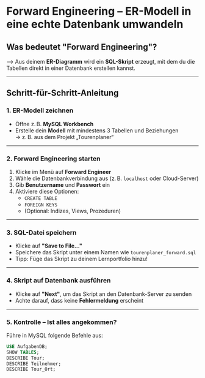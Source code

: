 # Forward Engineering – ER-Modell in eine echte Datenbank umwandeln

## Was bedeutet "Forward Engineering"?

--> Aus deinem **ER-Diagramm** wird ein **SQL-Skript** erzeugt, mit dem du die Tabellen direkt in einer Datenbank erstellen kannst.

---

## Schritt-für-Schritt-Anleitung

### 1. ER-Modell zeichnen
- Öffne z. B. **MySQL Workbench**
- Erstelle dein **Modell** mit mindestens 3 Tabellen und Beziehungen  
  → z. B. aus dem Projekt „Tourenplaner“

---

### 2. Forward Engineering starten

1. Klicke im Menü auf **Forward Engineer**
2. Wähle die Datenbankverbindung aus (z. B. `localhost` oder Cloud-Server)
3. Gib **Benutzername** und **Passwort** ein
4. Aktiviere diese Optionen:
   - `CREATE TABLE`
   - `FOREIGN KEYS`
   - (Optional: Indizes, Views, Prozeduren)

---

### 3. SQL-Datei speichern

- Klicke auf **"Save to File…"**
- Speichere das Skript unter einem Namen wie `tourenplaner_forward.sql`
- Tipp: Füge das Skript zu deinem Lernportfolio hinzu!

---

### 4. Skript auf Datenbank ausführen

- Klicke auf **"Next"**, um das Skript an den Datenbank-Server zu senden
- Achte darauf, dass keine **Fehlermeldung** erscheint

---

### 5. Kontrolle – Ist alles angekommen?

Führe in MySQL folgende Befehle aus:

```sql
USE AufgabenDB;
SHOW TABLES;
DESCRIBE Tour;
DESCRIBE Teilnehmer;
DESCRIBE Tour_Ort;
